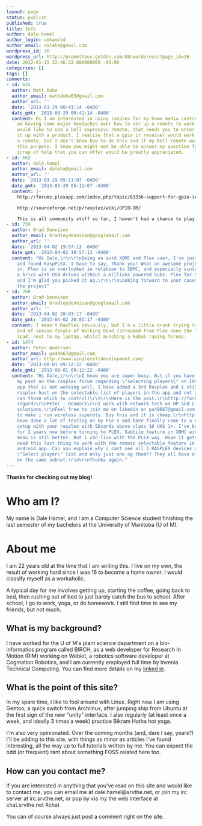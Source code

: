 ```yaml
---
layout: page
status: publish
published: true
title: Info
author: dale.hamel
author_login: umhameld
author_email: daleha@gmail.com
wordpress_id: 36
wordpress_url: http://prometheus.gotdns.com:88/wordpress/?page_id=36
date: 2012-01-15 22:46:32.000000000 -05:00
categories: []
tags: []
comments:
- id: 655
  author: Matt Duke
  author_email: mattduke65@gmail.com
  author_url: ''
  date: '2013-03-29 00:41:14 -0400'
  date_gmt: '2013-03-29 00:41:14 -0400'
  content: Hi I am interested in using rasplex for my home media centre. However I
    am having some major headaches over how to set up a remote to work with it. I
    would like to use a bell expressvu remote, that needs you to enter a code to set
    it up with a product. I realize that a gpio ir receiver would work to use with
    a remote, but I don't know how to do this and if my bell remote would work for
    this purpose. I know you might not be able to answer my question fully, but any
    scrap of help that you can offer would be greatly appreciated.
- id: 662
  author: dale.hamel
  author_email: daleha@gmail.com
  author_url: ''
  date: '2013-03-29 05:11:07 -0400'
  date_gmt: '2013-03-29 05:11:07 -0400'
  content: |-
    http://forums.plexapp.com/index.php/topic/63336-support-for-gpio-ir-receivers/

    http://sourceforge.net/p/rasplex/wiki/GPIO-IR/

    This is all community stuff so far, I haven't had a chance to play with GPIO IR yet. I expect I will this weekend, so sit tight if the above doesn't help :)
- id: 759
  author: Brad Dennison
  author_email: bradleydennison@googlemail.com
  author_url: ''
  date: '2013-04-02 19:57:13 -0400'
  date_gmt: '2013-04-02 19:57:13 -0400'
  content: "Hi Dale,\r\n\r\nBeing an avid XBMC and Plex user, I've just stumbled here
    and found RaspPLEX. I have to say, Thank you! What an awesome project to get involved
    in. Plex is so overlooked in relation to XBMC, and especially since Pi's shit
    a brick with USB drives without a millions powered hubs. Plex for the Pi is obvious
    and I'm glad you picked it up.\r\n\r\nLooking forward to your cases to help fund
    the project"
- id: 760
  author: Brad Dennison
  author_email: bradleydennison@googlemail.com
  author_url: ''
  date: '2013-04-02 20:03:17 -0400'
  date_gmt: '2013-04-02 20:03:17 -0400'
  content: I mean't RasPlex obviously, but I'm a little drunk trying to watch the
    end of season finale of Walking Dead (streamed from Plex none the less) on my
    ipad, next to my laptop, whilst munching a kebab raping forums.
- id: 1474
  author: Peter Andersen
  author_email: pa49667@gmail.com
  author_url: http://www.singlecelldevelopment.com/
  date: '2013-08-01 09:12:22 -0400'
  date_gmt: '2013-08-01 09:12:22 -0400'
  content: "Hi Dale,\r\n\r\nI know you are super busy. But if you have 5min to read
    my post on the rasplex forum regarding \"selecting players\" on IOS app and Android
    app that is not working well. I have added a 3rd Rasplex and i still only se 1
    rasplex host on the selectable list of players in the app and not all 3 (So i
    can those which to control)\r\n\r\nHere is the post.\r\nhttp://forums.plexapp.com/index.php/topic/74010-plexpass-android-rasplex-players-multiple/\r\n\r\nBest
    regards\r\nPeter - Denmark\r\nI work with network tech on HP and Cisco enterprise
    solutions.\r\nFeel free to join me on likedin on pa49667@gmail.com :)\r\n\r\nTip
    to make i run wireless superbly. Buy this and it is cheap.\r\nhttp://dx.com/p/ep-n1528-mini-usb-300mbps-802-11b-g-n-wifi-wlan-wireless-network-adapter-black-123895\r\nI
    have done a lot of testing on my Pie's and have finally come to a really good
    setup with your rasplex with SDcards above class 10 UHS 1+. I've been using XBMC
    for 2 years now before turning to PLEX. Subtile feature in XBMC with chooseable
    menu is stil better. But i can live with the PLEX way. Hope it gets better. \r\nBut
    need this last thing to work with the remote selectable feature in the iOS and
    android app. Can you explain why i cant see all 3 RASPLEX devices on the remote
    \"Select player\" list and only just one og them?? They all have different IP's
    on the same subnet.\r\n\r\nThanks again."
---
```

<p><strong>Thanks for checking out my blog!</strong></p>

<h1>Who am I?</h1>

<p>My name is Dale Hamel, and I am a Computer Science student finishing the last semester of my bachelors at the University of Manitoba (U of M).</p>


<h1>About me</h1>

<p>I am 22 years old at the time that I am writing this. I live on my own, the result of working hard since I was 16 to become a home owner. I would classify myself as a workaholic.</p>

<p>A typical day for me involves getting up, starting the coffee, going back to bed, then rushing out of bed to just barely catch the bus to school. After school, I go to work, yoga, or do homework. I still find time to see my friends, but not much.</p>

<h2>What is my background?</h2>

<p>I have worked for the  U of M's plant science department on a bio-informatics program called BIRCH, as a web developer for Research In Motion (RIM) working on Webkit, a robotics software developer at Cogmation Robotics, and I am currently employed full time by Invenia Technical Computing. You can find more details on my <a href="http://ca.linkedin.com/pub/dale-hamel/34/45b/6b9" title="linked in">linked in</a>.</p>

<h2>What is the point of this site?</h2>

<p>In my spare time, I like to fool around with Linux. Right now I am using Gentoo, a quick switch from Archlinux, after jumping ship from Ubuntu at the first sign of the new "unity" interface. I also regularly (at least once a week, and ideally 3 times a week) practice Bikram Hatha hot yoga.</p>

<p>I'm also very opinionated. Over the coming months (and, dare I say, years?) I'll be adding to this site, with things as minor as articles I've found interesting, all the way up to full tutorials written by me. You can expect the odd (or frequent) rant about something FOSS related here too.</p>

<h2>How can you contact me?</h2>

<p>If you are interested in anything that you've read on this site and would like to contact me, you can email me at dale.hamel@srvthe.net, or join my irc server at irc.srvthe.net, or pop by via my the web interface at chat.srvthe.net #chat</p>

<p>You can of course always just post a comment right on the site.</p>
